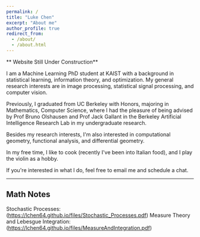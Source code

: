 ```yaml
---
permalink: /
title: "Luke Chen"
excerpt: "About me"
author_profile: true
redirect_from: 
  - /about/
  - /about.html
---
```


** Website Still Under Construction**

I am a Machine Learning PhD student at KAIST with a background in statistical learning, information theory, and optimization. My general research interests are in image processing, statistical signal processing, and computer vision. 

Previously, I graduated from UC Berkeley with Honors, majoring in Mathematics, Computer Science, where I had the pleasure of being advised by Prof Bruno Olshausen and Prof Jack Gallant in the Berkeley Artificial Intelligence Research Lab in my undergraduate research.

Besides my research interests, I'm also interested in computational geometry, functional analysis, and differential geometry.

In my free time, I like to cook (recently I've been into Italian food), and I play the violin as a hobby. 

If you're interested in what I do, feel free to email me and schedule a chat.


---
Math Notes
---

Stochastic Processes: (https://lchen64.github.io/files/Stochastic_Processes.pdf)
Measure Theory and Lebesgue Integration: (https://lchen64.github.io/files/MeasureAndIntegration.pdf)
